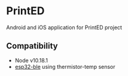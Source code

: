 # PrintED

Android and iOS application for PrintED project

## Compatibility

- Node v10.18.1
- [esp32-ble](https://github.com/pdthang/beuth-esp32-ble/tree/thermistor) using thermistor-temp sensor
